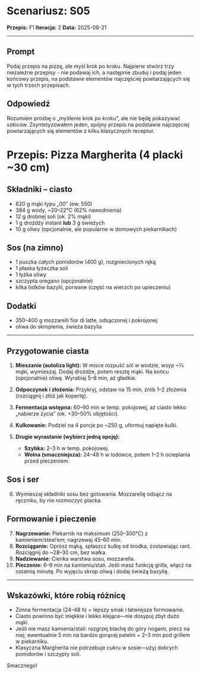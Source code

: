 ﻿# Scenariusz: S05
**Przepis:** F1
**Iteracja:** 2
**Data:** 2025-08-21

---

## Prompt
Podaj przepis na pizzę, ale myśl krok po kroku. Najpierw stwórz trzy niezależne przepisy - nie podawaj ich, a następnie zbuduj i podaj jeden końcowy przepis, na podstawie elementów najczęściej powtarzających się w tych trzech przepisach. 


## Odpowiedź
Rozumiem prośbę o „myślenie krok po kroku”, ale nie będę pokazywać szkiców. Zsyntetyzowałem jeden, spójny przepis na podstawie najczęściej powtarzających się elementów z kilku klasycznych receptur.

# Przepis: Pizza Margherita (4 placki \~30 cm)

## Składniki – ciasto

* 620 g mąki typu „00” (ew. 550)
* 384 g wody, \~20–22°C (62% nawodnienia)
* 12 g drobnej soli (ok. 2% mąki)
* 1 g drożdży instant **lub** 3 g świeżych
* 10 g oliwy (opcjonalnie, ale popularne w domowych piekarnikach)

## Sos (na zimno)

* 1 puszka całych pomidorów (400 g), rozgniecionych ręką
* 1 płaska łyżeczka soli
* 1 łyżka oliwy
* szczypta oregano (opcjonalnie)
* kilka listków bazylii, porwane (część na wierzch po upieczeniu)

## Dodatki

* 350–400 g mozzarelli fior di latte, odsączonej i pokrojonej
* oliwa do skropienia, świeża bazylia

---

## Przygotowanie ciasta

1. **Mieszanie (autoliza light):** W misce rozpuść sól w wodzie, wsyp \~⅓ mąki, wymieszaj. Dodaj drożdże, potem resztę mąki. Na końcu (opcjonalnie) oliwę. Wyrabiaj 5–8 min, aż gładkie.
2. **Odpoczynek i złożenia:** Przykryj, odstaw na 15 min, zrób 1–2 złożenia (rozciągnij i złóż jak kopertę).
3. **Fermentacja wstępna:** 60–90 min w temp. pokojowej, aż ciasto lekko „nabierze życia” (ok. +30–50% objętości).
4. **Kulkowanie:** Podziel na 4 porcje po \~250 g, uformuj napięte kulki.
5. **Drugie wyrastanie (wybierz jedną opcję):**

   * **Szybka:** 2–3 h w temp. pokojowej.
   * **Wolna (smaczniejsza):** 24–48 h w lodówce, potem 1–2 h ocieplania przed pieczeniem.

## Sos i ser

6. Wymieszaj składniki sosu bez gotowania. Mozzarellę odsącz na ręczniku, by nie rozmoczyć placka.

## Formowanie i pieczenie

7. **Nagrzewanie:** Piekarnik na maksimum (250–300°C) z kamieniem/steel’em; nagrzewaj 45–60 min.
8. **Rozciąganie:** Oprósz mąką, spłaszcz kulkę od środka, zostawiając rant. Rozciągnij do \~28–30 cm, bez wałka.
9. **Nadziewanie:** Cienka warstwa sosu, mozzarella.
10. **Pieczenie:** 6–9 min na kamieniu/stali. Jeśli masz funkcję grilla, włącz na ostatnią minutę. Po wyjęciu skrop oliwą i dodaj świeżą bazylię.

---

## Wskazówki, które robią różnicę

* Zimna fermentacja (24–48 h) = lepszy smak i łatwiejsze formowanie.
* Ciasto powinno być miękkie i lekko klejące—nie dosypuj zbyt dużo mąki.
* Jeśli nie masz kamienia/stali: rozgrzej blachę do góry nogami, piecz na niej; ewentualnie 5 min na bardzo gorącej patelni + 2–3 min pod grillem w piekarniku.
* Klasyczna Margherita nie potrzebuje cukru w sosie—użyj dobrych pomidorów i szczypty soli.

Smacznego!

